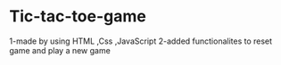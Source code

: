 # Tic-tac-toe-game
1-made by using HTML ,Css ,JavaScript
2-added functionalites to reset game and play a new game 
